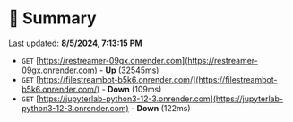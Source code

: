 # 📖 Summary
Last updated: **8/5/2024, 7:13:15 PM**

- `GET` [https://restreamer-09gx.onrender.com](https://restreamer-09gx.onrender.com) - **Up** (32545ms)
- `GET` [https://filestreambot-b5k6.onrender.com/](https://filestreambot-b5k6.onrender.com/) - **Down** (109ms)
- `GET` [https://jupyterlab-python3-12-3.onrender.com](https://jupyterlab-python3-12-3.onrender.com) - **Down** (122ms)
